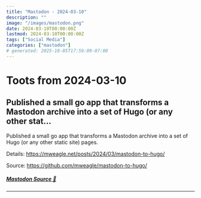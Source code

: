 ```yaml
---
title: "Mastodon - 2024-03-10"
description: ""
image: "/images/mastodon.png"
date: 2024-03-10T00:00:00Z
lastmod: 2024-03-10T00:00:00Z
tags: ["Social Media"]
categories: ["mastodon"]
# generated: 2025-10-05T17:59:09-07:00
---
```


# Toots from 2024-03-10

## Published a small go app that transforms a Mastodon archive into a set of Hugo (or any other stat...

Published a small go app that transforms a Mastodon archive into a set of Hugo (or any other static site) pages.

Details: <https://mweagle.net/posts/2024/03/mastodon-to-hugo/>

Source: <https://github.com/mweagle/mastodon-to-hugo/>

##### [Mastodon Source 🐘](https://hachyderm.io/@mweagle/112073201556673620)

---

